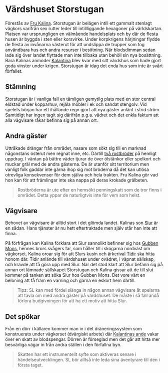 # Värdshuset Storstugan

Förestås av [Fru Kalina](fru_kalina.html). Storstugan är belägen intill ett gammalt stenlagt vägkors varifrån sex rutter leder till intillliggande hexagoner på världskartan. Platsen var ursprungligen en välmående handelsplats och by där de flesta husen är byggda i sten eller korsvirke. Under korpkrigens härjningar flydde de flesta av invånarna västerut för att undslippa de trupper som tog användbara hus och andra resurser i besittning. När blodsdimman sedan lade sig över landet flyttade man inte tillbaka utan behöll sin nya bosättning. Bara Kalinas anmoder [Kalantina](kalantina.html) blev kvar med sitt värdshus som hade gjort goda vinster under krigen. Storstugan är idag det enda hus som inte är svårt förfallet.

## Stämning

Storstugan är i vanliga fall en tämligen gemytlig plats med en stor central eldstad under kopparhuv, rejäla möbler i ek och sandat stengolv. Vid spelets början har ett ihållande regn gjort att nya gäster anlänt i strid ström. Samtidigt har ingen tagit sig därifrån p.g.a. vädret och det enkla faktum att alla vägvisare råkar befinna sig på annan ort.

## Andra gäster

Uttråkade drängar från området, nasare som sökt sig till en marknad någonstans österut men regnat inne, etc. Därtill [två rostbröder](broder_rost.html) på hemligt uppdrag. I väntan på bättre väder tjurar de över ölstånkor eller spelkort och muckar gräl med de andra gästerna. De är utanför sitt territorium men vanligt folk gaddar inte gärna ihop sig mot bröderna då det kan utlösa otrevliga konsekvenser för dem själva och hela trakten. Fru Kalina gör vad hon kan för att främlingar inte ska nappa på deras krokade grälbeten.

> Rostbröderna är ute efter en hemsökt penningskatt som de tror finns i området. Detta yppar de naturligtvis inte för vem som helst.

## Vägvisare

Behovet av vägvisare är alltid stort i det glömda landet. Kalinas son [Slur](slur.html) är en sådan. Hans tjänster är nu hett eftertraktade men själv står han inte att finna.

På förfrågan kan Kalina förklara att Slur sannolikt befinner sig hos [Gubben Mons](gubben_mons.html), hennes brors svågers far, som håller till i skogarna nordväst om vägkorset. Kalina oroar sig för att Slurs kusin och ärkerival [Tidir](tidir.html) ska hitta honom där. Tidir anlände till värdshuset under ovädret, i väpnat sällskap, och krävde att få göra upp med Slur. När det stod klart att Slur befann sig på annan ort lämnade sällskapet Storstugan och Kalina gissar att de till slut kommer på tanken att söka Slur hos Gubben Mons. Det vore värt en belöning att få fram en varning och gärna en eskort hem därtill.

> Tipz: SL kan med fördel slänga in någon annan vägvisare åt spelarna att tävla om med andra gäster på värdshuset. De måste i så fall ändå förlora budgivningen för att ha ett motiv att hitta Slur.

## Det spökar

Från en dörr i källaren kommer man in i det dräneringssystem som konstruerats under vägkorset (dvärgiskt arbete) där [Kalantinas ande](kalantina.html) vakar över en skatt av blodspengar. Dörren är förseglad men det går att hitta mer besvärliga vägar in från andra ställen i den förfallna byn.

> Skatten har ett instrumentellt syfte som aktiveras senare i händelseutvecklingen. SL bör alltså inte leda sina äventyrare till den i första taget.


